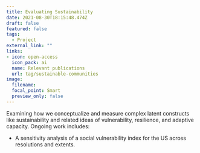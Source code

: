 ```yaml
---
title: Evaluating Sustainability
date: 2021-08-30T18:15:48.474Z
draft: false
featured: false
tags:
  - Project
external_link: ""
links:
- icon: open-access
  icon_pack: ai
  name: Relevant publications
  url: tag/sustainable-communities
image:
  filename: 
  focal_point: Smart
  preview_only: false
---
```

Examining how we conceptualize and measure complex latent constructs like sustainability and related ideas of vulnerability, resilience, and adaptive capacity. Ongoing work includes:

* A sensitivity analysis of a social vulnerability index for the US across resolutions and extents.
